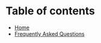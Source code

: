 # Table of contents

* [Home](README.md)
* [Frequently Asked Questions](frequently-asked-questions.md)

